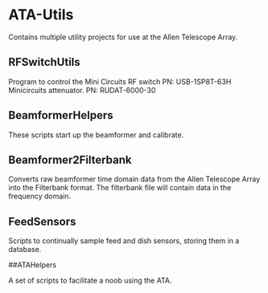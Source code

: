 # ATA-Utils

Contains multiple utility projects for use at the Allen Telescope Array.

## RFSwitchUtils
Program to control the Mini Circuits RF switch PN: USB-1SP8T-63H
Minicircuits attenuator. PN: RUDAT-6000-30

## BeamformerHelpers
  
These scripts start up the beamformer and calibrate. 

## Beamformer2Filterbank
  
Converts raw beamformer time domain data from the Allen Telescope Array into the Filterbank format. The filterbank file will contain data in the frequency domain.

## FeedSensors

Scripts to continually sample feed and dish sensors, storing them in a database.

##ATAHelpers

A set of scripts to facilitate a noob using the ATA.



